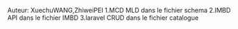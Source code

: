 Auteur: XuechuWANG,ZhiweiPEI
1.MCD MLD dans le fichier schema
2.IMBD API dans le fichier IMBD
3.laravel CRUD dans le fichier catalogue
